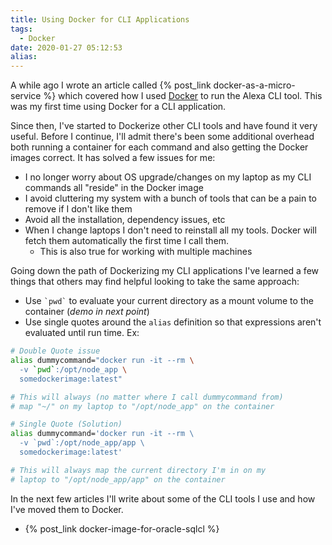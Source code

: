```yaml
---
title: Using Docker for CLI Applications
tags:
  - Docker
date: 2020-01-27 05:12:53
alias:
---
```




A while ago I wrote an article called {% post_link docker-as-a-micro-service %} which covered how I used [Docker](https://www.docker.com/) to run the Alexa CLI tool. This was my first time using Docker for a CLI application.

Since then, I've started to Dockerize other CLI tools and have found it very useful. Before I continue, I'll admit there's been some additional overhead both running a container for each command and also getting the Docker images correct. It has solved a few issues for me:

- I no longer worry about OS upgrade/changes on my laptop as my CLI commands all "reside" in the Docker image
- I avoid cluttering my system with a bunch of tools that can be a pain to remove if I don't like them
- Avoid all the installation, dependency issues, etc
- When I change laptops I don't need to reinstall all my tools. Docker will fetch them automatically the first time I call them.
  - This is also true for working with multiple machines


Going down the path of Dockerizing my CLI applications I've learned a few things that others may find  helpful looking to take the same approach:

- Use `` `pwd` `` to evaluate your current directory as a mount volume to the container (*demo in next point*)
- Use single quotes around the `alias` definition so that expressions aren't evaluated until run time. Ex:

```bash
# Double Quote issue
alias dummycommand="docker run -it --rm \
  -v `pwd`:/opt/node_app \
  somedockerimage:latest"

# This will always (no matter where I call dummycommand from) 
# map "~/" on my laptop to "/opt/node_app" on the container

# Single Quote (Solution)
alias dummycommand='docker run -it --rm \
  -v `pwd`:/opt/node_app/app \
  somedockerimage:latest'

# This will always map the current directory I'm in on my 
# laptop to "/opt/node_app/app" on the container
```

In the next few articles I'll write about some of the CLI tools I use and how I've moved them to Docker.

- {% post_link docker-image-for-oracle-sqlcl %}